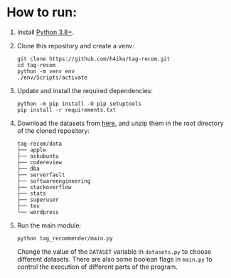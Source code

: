 # How to run:

1. Install [Python 3.8+](https://www.python.org/).

2. Clone this repository and create a venv:
    ```
    git clone https://github.com/h4iku/tag-recom.git
    cd tag-recom
    python -m venv env
    ./env/Scripts/activate
    ```

3. Update and install the required dependencies:
    ```
    python -m pip install -U pip setuptools
    pip install -r requirements.txt
    ```
    
4. Download the datasets from [here](https://www.mediafire.com/file/bpc0h4uateua899/data.zip/file), and unzip them in the root directory of the cloned repository:

    ```
    tag-recom/data
    ├── apple
    ├── askubuntu
    ├── codereview
    ├── dba
    ├── serverfault
    ├── softwareengineering
    ├── stackoverflow
    ├── stats
    ├── superuser
    ├── tex
    └── wordpress
    ```
    
5. Run the main module:

    ```
    python tag_recommender/main.py
    ```

    Change the value of the `DATASET` variable in `datasets.py` to choose different datasets. There are also some boolean flags in `main.py` to control the execution of different parts of the program.
